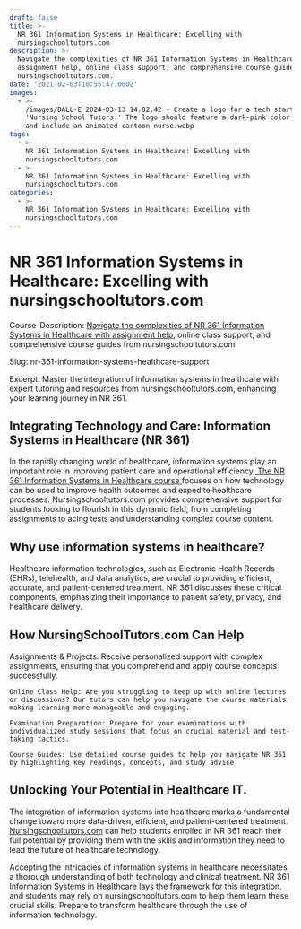 ```yaml
---
draft: false
title: >-
  NR 361 Information Systems in Healthcare: Excelling with
  nursingschooltutors.com
description: >-
  Navigate the complexities of NR 361 Information Systems in Healthcare with
  assignment help, online class support, and comprehensive course guides from
  nursingschooltutors.com.
date: '2021-02-03T10:56:47.000Z'
images:
  - >-
    /images/DALL·E 2024-03-13 14.02.42 - Create a logo for a tech startup named
    'Nursing School Tutors.' The logo should feature a dark-pink color scheme
    and include an animated cartoon nurse.webp
tags:
  - >-
    NR 361 Information Systems in Healthcare: Excelling with
    nursingschooltutors.com
  - >-
    NR 361 Information Systems in Healthcare: Excelling with
    nursingschooltutors.com
categories:
  - >-
    NR 361 Information Systems in Healthcare: Excelling with
    nursingschooltutors.com
---
```




# NR 361 Information Systems in Healthcare: Excelling with nursingschooltutors.com

Course-Description: [Navigate the complexities of NR 361 Information Systems in Healthcare with assignment help](<Interventions to improve team effectiveness within health care: a systematic review of the past decade> "https://www.ncbi.nlm.nih.gov/pmc/articles/PMC6950792/"), online class support, and comprehensive course guides from nursingschooltutors.com.

Slug: nr-361-information-systems-healthcare-support

Excerpt: Master the integration of information systems in healthcare with expert tutoring and resources from nursingschooltutors.com, enhancing your learning journey in NR 361.

## Integrating Technology and Care: Information Systems in Healthcare (NR 361)

In the rapidly changing world of healthcare, information systems play an important role in improving patient care and operational efficiency.[ The NR 361 Information Systems in Healthcare course ](https://nursingschooltutors.com/subjects/nr-361-information-systems-healthcare/ "NR 361 Information Systems In Healthcare")focuses on how technology can be used to improve health outcomes and expedite healthcare processes. Nursingschooltutors.com provides comprehensive support for students looking to flourish in this dynamic field, from completing assignments to acing tests and understanding complex course content.

## Why use information systems in healthcare?

Healthcare information technologies, such as Electronic Health Records (EHRs), telehealth, and data analytics, are crucial to providing efficient, accurate, and patient-centered treatment. NR 361 discusses these critical components, emphasizing their importance to patient safety, privacy, and healthcare delivery.

## How NursingSchoolTutors.com Can Help

Assignments & Projects: Receive personalized support with complex assignments, ensuring that you comprehend and apply course concepts successfully.

    Online Class Help: Are you struggling to keep up with online lectures or discussions? Our tutors can help you navigate the course materials, making learning more manageable and engaging.

    Examination Preparation: Prepare for your examinations with individualized study sessions that focus on crucial material and test-taking tactics.

    Course Guides: Use detailed course guides to help you navigate NR 361 by highlighting key readings, concepts, and study advice.

## Unlocking Your Potential in Healthcare IT.

The integration of information systems into healthcare marks a fundamental change toward more data-driven, efficient, and patient-centered treatment. [Nursingschooltutors.com](Nursingschooltutors.com "Nursingschooltutors.com") can help students enrolled in NR 361 reach their full potential by providing them with the skills and information they need to lead the future of healthcare technology.

Accepting the intricacies of information systems in healthcare necessitates a thorough understanding of both technology and clinical treatment. NR 361 Information Systems in Healthcare lays the framework for this integration, and students may rely on nursingschooltutors.com to help them learn these crucial skills. Prepare to transform healthcare through the use of information technology.
